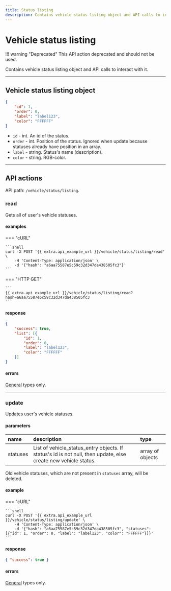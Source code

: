 ```yaml
---
title: Status listing
description: Contains vehicle status listing object and API calls to interact with it.
---
```


# Vehicle status listing

!!! warning "Deprecated"
    This API action deprecated and should not be used.

Contains vehicle status listing object and API calls to interact with it.

***

## Vehicle status listing object

```json
{
    "id": 1,
    "order": 0,
    "label": "label123",
    "color": "FFFFFF"
}
```

* `id` - int. An id of the status.
* `order` - int. Position of the status. Ignored when update because statuses already have position in an array.
* `label` - string. Status's name (description).
* `color` - string. RGB-color.

***

## API actions

API path: `/vehicle/status/listing`.

### read

Gets all of user's vehicle statuses.

#### examples

=== "cURL"

    ```shell
    curl -X POST '{{ extra.api_example_url }}/vehicle/status/listing/read' \
        -H 'Content-Type: application/json' \ 
        -d '{"hash": "a6aa75587e5c59c32d347da438505fc3"}'
    ```

=== "HTTP GET"

    ```
    {{ extra.api_example_url }}/vehicle/status/listing/read?hash=a6aa75587e5c59c32d347da438505fc3
    ```

#### response

```json
{
    "success": true,
    "list": [{
        "id": 1,
        "order": 0,
        "label": "label123",
        "color": "FFFFFF"
    }]
}
```

#### errors

[General](../../../../getting-started.md#error-codes) types only.

***

### update

Updates user's vehicle statuses.

#### parameters

| name | description | type |
| :------ | :------ | :----- |
| statuses| List of vehicle_status_entry objects. If status's id is not null, then update, else create new vehicle status. | array of objects |

Old vehicle statuses, which are not present in `statuses` array, will be deleted.

#### example

=== "cURL"

    ```shell
    curl -X POST '{{ extra.api_example_url }}/vehicle/status/listing/update' \
        -H 'Content-Type: application/json' \ 
        -d '{"hash": "a6aa75587e5c59c32d347da438505fc3", "statuses": [{"id": 1, "order": 0, "label": "label123", "color": "FFFFFF"}]}'
    ```

#### response

```json
{ "success": true }
```

#### errors

[General](../../../../getting-started.md#error-codes) types only.